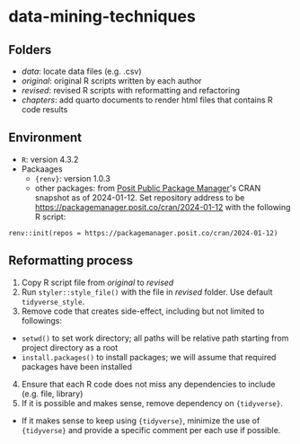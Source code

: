 # data-mining-techniques

## Folders

- *data*: locate data files (e.g. .csv)
- *original*: original R scripts written by each author
- *revised*: revised R scripts with reformatting and refactoring
- *chapters*: add quarto documents to render html files that contains R code results

## Environment

- `R`: version 4.3.2
- Packaages
  + `{renv}`: version 1.0.3
  + other packages: from [Posit Public Package Manager](https://packagemanager.posit.co/client/#/)'s CRAN snapshot as of 2024-01-12. Set repository address to be https://packagemanager.posit.co/cran/2024-01-12 with the following R script: 

```
renv::init(repos = https://packagemanager.posit.co/cran/2024-01-12)
```

## Reformatting process

1. Copy R script file from *original* to *revised*
2. Run `styler::style_file()` with the file in *revised* folder. Use default `tidyverse_style`.
3. Remove code that creates side-effect, including but not limited to followings:
  + `setwd()` to set work directory; all paths will be relative path starting from project directory as a root
  + `install.packages()` to install packages; we will assume that required packages have been installed
4. Ensure that each R code does not miss any dependencies to include (e.g. file, library)
5. If it is possible and makes sense, remove dependency on `{tidyverse}`.
  + If it makes sense to keep using `{tidyverse}`, minimize the use of `{tidyverse}` and provide a specific comment per each use if possible.
